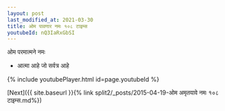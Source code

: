 ```yaml
---
layout: post
last_modified_at: 2021-03-30
title: ओम पावणार नमः १०८ टाइम्स
youtubeId: nQ3IaRxGbSI
---
```

 
 
 ओम परमात्मने नमः  
 
 -  आत्मा आहे जो सर्वत्र आहे 
 
  
 
  
 
 
 
 
 
 


{% include youtubePlayer.html id=page.youtubeId %}
 
[Next]({{ site.baseurl }}{% link  split2/_posts/2015-04-19-ओम अमृतयावे नमः १०८ टाइम्स.md%})
 
